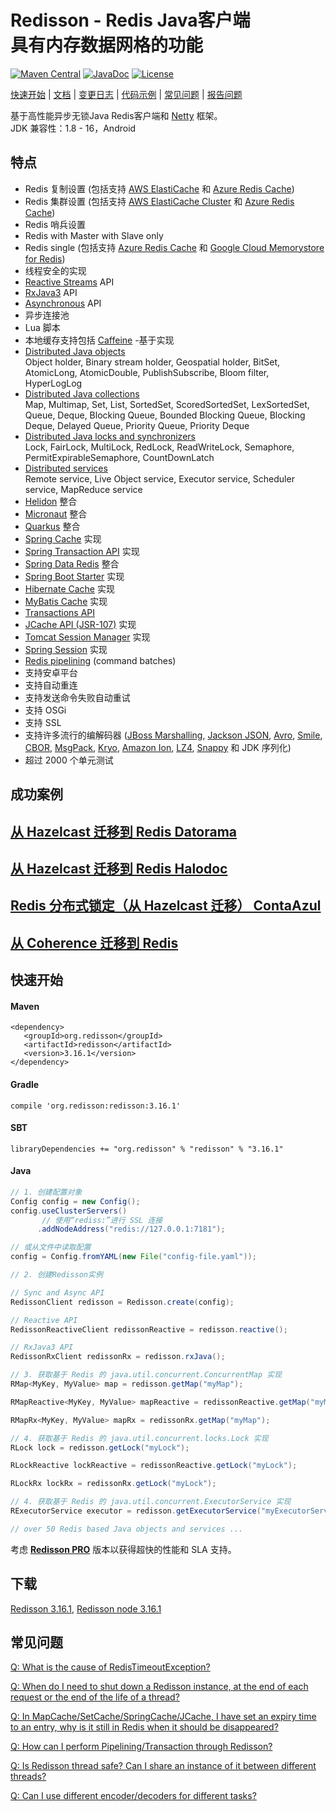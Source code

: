# Redisson - Redis Java客户端<br/>具有内存数据网格的功能
[![Maven Central](https://maven-badges.herokuapp.com/maven-central/org.redisson/redisson/badge.svg)](https://maven-badges.herokuapp.com/maven-central/org.redisson/redisson)
[![JavaDoc](http://www.javadoc.io/badge/org.redisson/redisson.svg)](http://www.javadoc.io/doc/org.redisson/redisson)
[![License](http://img.shields.io/:license-apache-brightgreen.svg)](http://www.apache.org/licenses/LICENSE-2.0.html)

[快速开始](https://github.com/redisson/redisson#quick-start) | [文档](https://github.com/redisson/redisson/wiki/Table-of-Content) | [变更日志](https://github.com/redisson/redisson/blob/master/CHANGELOG.md) | [代码示例](https://github.com/redisson/redisson-examples) | [常见问题](https://github.com/redisson/redisson/wiki/16.-FAQ) | [报告问题](https://github.com/redisson/redisson/issues/new)

基于高性能异步无锁Java Redis客户端和 [Netty](http://netty.io) 框架。  
JDK 兼容性：1.8 - 16，Android

## 特点

* Redis 复制设置 (包括支持 [AWS ElastiCache](http://docs.aws.amazon.com/AmazonElastiCache/latest/UserGuide/Replication.html) 和 [Azure Redis Cache](https://azure.microsoft.com/en-us/services/cache/))  
* Redis 集群设置 (包括支持 [AWS ElastiCache Cluster](http://docs.aws.amazon.com/AmazonElastiCache/latest/UserGuide/Clusters.html) 和 [Azure Redis Cache](https://azure.microsoft.com/en-us/services/cache/))  
* Redis 哨兵设置  
* Redis with Master with Slave only  
* Redis single (包括支持 [Azure Redis Cache](https://azure.microsoft.com/en-us/services/cache/) 和 [Google Cloud Memorystore for Redis](https://cloud.google.com/memorystore/docs/redis/))  
* 线程安全的实现  
* [Reactive Streams](https://github.com/redisson/redisson/wiki/3.-operations-execution#32-reactive-way) API  
* [RxJava3](https://github.com/redisson/redisson/wiki/3.-operations-execution#32-reactive-way) API  
* [Asynchronous](https://github.com/redisson/redisson/wiki/3.-operations-execution#31-async-way) API  
* 异步连接池  
* Lua 脚本  
* 本地缓存支持包括 [Caffeine](https://github.com/ben-manes/caffeine) -基于实现
* [Distributed Java objects](https://github.com/redisson/redisson/wiki/6.-Distributed-objects)  
    Object holder, Binary stream holder, Geospatial holder, BitSet, AtomicLong, AtomicDouble, PublishSubscribe,
    Bloom filter, HyperLogLog
* [Distributed Java collections](https://github.com/redisson/redisson/wiki/7.-Distributed-collections)  
    Map, Multimap, Set, List, SortedSet, ScoredSortedSet, LexSortedSet, Queue, Deque, Blocking Queue, Bounded Blocking Queue, Blocking Deque, Delayed Queue, Priority Queue, Priority Deque
* [Distributed Java locks and synchronizers](https://github.com/redisson/redisson/wiki/8.-Distributed-locks-and-synchronizers)  
    Lock, FairLock, MultiLock, RedLock, ReadWriteLock, Semaphore, PermitExpirableSemaphore, CountDownLatch
* [Distributed services](https://github.com/redisson/redisson/wiki/9.-distributed-services)  
    Remote service, Live Object service, Executor service, Scheduler service, MapReduce service
* [Helidon](https://github.com/redisson/redisson/tree/master/redisson-helidon) 整合  
* [Micronaut](https://github.com/redisson/redisson/tree/master/redisson-micronaut) 整合  
* [Quarkus](https://github.com/redisson/redisson/tree/master/redisson-quarkus) 整合  
* [Spring Cache](https://github.com/redisson/redisson/wiki/14.-Integration-with-frameworks/#142-spring-cache) 实现
* [Spring Transaction API](https://github.com/redisson/redisson/wiki/14.-Integration-with-frameworks/#148-spring-transaction-manager) 实现
* [Spring Data Redis](https://github.com/redisson/redisson/tree/master/redisson-spring-data) 整合
* [Spring Boot Starter](https://github.com/redisson/redisson/tree/master/redisson-spring-boot-starter) 实现
* [Hibernate Cache](https://github.com/redisson/redisson/tree/master/redisson-hibernate) 实现
* [MyBatis Cache](https://github.com/redisson/redisson/tree/master/redisson-mybatis) 实现
* [Transactions API](https://github.com/redisson/redisson/wiki/10.-Additional-features#104-transactions)
* [JCache API (JSR-107)](https://github.com/redisson/redisson/wiki/14.-Integration-with-frameworks/#144-jcache-api-jsr-107-implementation) 实现
* [Tomcat Session Manager](https://github.com/redisson/redisson/tree/master/redisson-tomcat) 实现
* [Spring Session](https://github.com/redisson/redisson/wiki/14.-Integration-with-frameworks/#147-spring-session) 实现
* [Redis pipelining](https://github.com/redisson/redisson/wiki/10.-additional-features#103-execution-batches-of-commands) (command batches)
* 支持安卓平台  
* 支持自动重连  
* 支持发送命令失败自动重试  
* 支持 OSGi  
* 支持 SSL  
* 支持许多流行的编解码器 ([JBoss Marshalling](https://github.com/jboss-remoting/jboss-marshalling), [Jackson JSON](https://github.com/FasterXML/jackson), [Avro](http://avro.apache.org/), [Smile](http://wiki.fasterxml.com/SmileFormatSpec), [CBOR](http://cbor.io/), [MsgPack](http://msgpack.org/), [Kryo](https://github.com/EsotericSoftware/kryo), [Amazon Ion](https://amzn.github.io/ion-docs/), [LZ4](https://github.com/jpountz/lz4-java), [Snappy](https://github.com/xerial/snappy-java) 和 JDK 序列化)
* 超过 2000 个单元测试  
<!--
Used by
================================
[![Siemens](https://redisson.org/assets/logos/client29.png "Siemens")](https://www.siemens.com) &nbsp;&nbsp;&nbsp;
[![BMW GROUP](https://redisson.org/assets/logos/client27.png "BMW GROUP")](https://www.bmwgroup.com) &nbsp;&nbsp;&nbsp;
[![AIG](https://redisson.org/assets/logos/client24.png "AIG")](https://www.aig.com/) &nbsp;&nbsp;&nbsp;
[![S&P Global](https://redisson.org/assets/logos/client20.png "S&P Global")](https://www.spglobal.com/) &nbsp;&nbsp;&nbsp;
[![SAP](https://redisson.org/assets/logos/client12.png "SAP")](http://www.sap.com/) &nbsp;&nbsp;&nbsp;
[![EA](https://redisson.org/assets/logos/client1.png "EA")](http://ea.com/) &nbsp;&nbsp;&nbsp;
[![Adobe](https://redisson.org/assets/logos/client23.png "Adobe")](https://www.adobe.com/)  

[![Jeppesen](https://redisson.org/assets/logos/client25.png "Jeppesen")](https://www.jeppesen.com/) &nbsp;&nbsp;&nbsp;
[![BROOKHAVEN](https://redisson.org/assets/logos/client6.png "Brookhaven National Laboratory")](http://bnl.gov/) &nbsp;&nbsp;&nbsp;
[![New Relic Synthetics](https://redisson.org/assets/logos/client3.png "New Relic Synthetics")](http://newrelic.com/synthetics) &nbsp;&nbsp;&nbsp;
[![Netflix](https://redisson.org/assets/logos/client10.png "Netflix")](https://netflix.com/) &nbsp;&nbsp;&nbsp;
[![Personal Capital](https://redisson.org/assets/logos/client26.png "Personal Capital")](https://www.personalcapital.com)  

[![Singtel](https://redisson.org/assets/logos/client5.png "New Relic Synthetics")](http://singtel.com/) &nbsp;&nbsp;&nbsp;
[![Baidu](https://redisson.org/assets/logos/client2.png "Baidu")](http://baidu.com/) &nbsp;&nbsp;&nbsp;
[![Infor](https://redisson.org/assets/logos/client4.png "Infor")](http://www.infor.com/) &nbsp;&nbsp;&nbsp;
[![Crimson Hexagon](https://redisson.org/assets/logos/client7.png "Crimson Hexagon")](https://www.crimsonhexagon.com/) &nbsp;&nbsp;&nbsp;
[![ContaAzul](https://redisson.org/assets/logos/client18.png "ContaAzul")](https://contaazul.com/)&nbsp;&nbsp;&nbsp;
[![马蜂窝](https://redisson.org/assets/logos/client33.png "马蜂窝")](http://www.mafengwo.cn/)  

[![Datorama](https://redisson.org/assets/logos/client8.png "Datorama")](https://datorama.com/)&nbsp;&nbsp;&nbsp;
[![Ticketmaster](https://redisson.org/assets/logos/client14.png "Ticketmaster")](http://www.ticketmaster.com/)&nbsp;&nbsp;&nbsp;
[![NAB](https://redisson.org/assets/logos/client11.png "NAB")](https://www.nab.com.au/)&nbsp;&nbsp;&nbsp;
[![Juniper](https://redisson.org/assets/logos/client31.png "Juniper")](https://www.juniper.net/)&nbsp;&nbsp;&nbsp;
[![火币](https://redisson.org/assets/logos/client32.png "火币")](https://www.huobi.com/)&nbsp;&nbsp;&nbsp;

[![Alibaba](https://redisson.org/assets/logos/client19.png "Alibaba")](http://www.alibaba-inc.com)&nbsp;&nbsp;&nbsp;
[![Flipkart](https://redisson.org/assets/logos/client21.png "Flipkart")](https://www.flipkart.com/)&nbsp;&nbsp;&nbsp;
[![Invaluable](https://redisson.org/assets/logos/client13.png "Invaluable")](http://www.invaluable.com/)&nbsp;&nbsp;&nbsp;
[![BBK](https://redisson.org/assets/logos/client22.png "BBK")](http://www.gdbbk.com/)  
[![SULAKE](https://redisson.org/assets/logos/client17.png "SULAKE")](http://www.sulake.com/)

<sub>Logos, product names and all other trademarks displayed on this page belong to their respective holders and used for identification purposes only. Use of these trademarks, names and brands does not imply endorsement.</sub>
-->
## 成功案例

## [从 Hazelcast 迁移到 Redis Datorama](https://engineering.datorama.com/moving-from-hazelcast-to-redis-b90a0769d1cb)  
## [从 Hazelcast 迁移到 Redis Halodoc](https://blogs.halodoc.io/why-and-how-we-move-from-hazelcast-to-redis-2/)
## [Redis 分布式锁定（从 Hazelcast 迁移） ContaAzul](https://carlosbecker.com/posts/distributed-locks-redis/)  
## [从 Coherence 迁移到 Redis](https://www.youtube.com/watch?v=JF5R2ucKTEg)  


## 快速开始

#### Maven 
    <dependency>
       <groupId>org.redisson</groupId>
       <artifactId>redisson</artifactId>
       <version>3.16.1</version>
    </dependency>  

#### Gradle
    compile 'org.redisson:redisson:3.16.1'  

#### SBT
    libraryDependencies += "org.redisson" % "redisson" % "3.16.1"

#### Java

```java
// 1. 创建配置对象
Config config = new Config();
config.useClusterServers()
       // 使用“rediss:”进行 SSL 连接
      .addNodeAddress("redis://127.0.0.1:7181");

// 或从文件中读取配置
config = Config.fromYAML(new File("config-file.yaml")); 
```

```java
// 2. 创建Redisson实例

// Sync and Async API
RedissonClient redisson = Redisson.create(config);

// Reactive API
RedissonReactiveClient redissonReactive = redisson.reactive();

// RxJava3 API
RedissonRxClient redissonRx = redisson.rxJava();
```

```java
// 3. 获取基于 Redis 的 java.util.concurrent.ConcurrentMap 实现
RMap<MyKey, MyValue> map = redisson.getMap("myMap");

RMapReactive<MyKey, MyValue> mapReactive = redissonReactive.getMap("myMap");

RMapRx<MyKey, MyValue> mapRx = redissonRx.getMap("myMap");
```

```java
// 4. 获取基于 Redis 的 java.util.concurrent.locks.Lock 实现
RLock lock = redisson.getLock("myLock");

RLockReactive lockReactive = redissonReactive.getLock("myLock");

RLockRx lockRx = redissonRx.getLock("myLock");
```

```java
// 4. 获取基于 Redis 的 java.util.concurrent.ExecutorService 实现
RExecutorService executor = redisson.getExecutorService("myExecutorService");

// over 50 Redis based Java objects and services ...

```

考虑 __[Redisson PRO](https:redisson.pro)__ 版本以获得超快的性能和 SLA 支持。

## 下载
   
[Redisson 3.16.1](https://repository.sonatype.org/service/local/artifact/maven/redirect?r=central-proxy&g=org.redisson&a=redisson&v=3.16.1&e=jar),
[Redisson node 3.16.1](https://repository.sonatype.org/service/local/artifact/maven/redirect?r=central-proxy&g=org.redisson&a=redisson-all&v=3.16.1&e=jar)  

## 常见问题

[Q: What is the cause of RedisTimeoutException?](https://github.com/redisson/redisson/wiki/16.-FAQ#q-what-is-the-cause-of-redistimeoutexception)

[Q: When do I need to shut down a Redisson instance, at the end of each request or the end of the life of a thread?](https://github.com/redisson/redisson/wiki/16.-FAQ#q-when-do-i-need-to-shut-down-a-redisson-instance-at-the-end-of-each-request-or-the-end-of-the-life-of-a-thread)

[Q: In MapCache/SetCache/SpringCache/JCache, I have set an expiry time to an entry, why is it still in Redis when it should be disappeared?](https://github.com/redisson/redisson/wiki/16.-FAQ#q-in-mapcachesetcachespringcachejcache-i-have-set-an-expiry-time-to-an-entry-why-is-it-still-in-redis-when-it-should-be-disappeared)

[Q: How can I perform Pipelining/Transaction through Redisson?](https://github.com/redisson/redisson/wiki/16.-FAQ#q-how-can-i-perform-pipeliningtransaction-through-redisson)

[Q: Is Redisson thread safe? Can I share an instance of it between different threads?](https://github.com/redisson/redisson/wiki/16.-FAQ#q-is-redisson-thread-safe-can-i-share-an-instance-of-it-between-different-threads)

[Q: Can I use different encoder/decoders for different tasks?](https://github.com/redisson/redisson/wiki/16.-FAQ#q-can-i-use-different-encoderdecoders-for-different-tasks)

